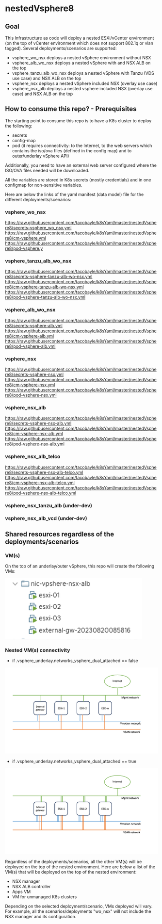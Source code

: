# nestedVsphere8

## Goal

This Infrastructure as code will deploy a nested ESXi/vCenter environment (on the top of vCenter environment which does not support 802.1q or vlan tagged).
Several deployments/scenarios are supported:
- vsphere_wo_nsx deploys a nested vSphere environment without NSX
- vsphere_alb_wo_nsx deploys a nested vSphere with and NSX ALB on the top
- vsphere_tanzu_alb_wo_nsx deploys a nested vSphere with Tanzu (VDS use case) and NSX ALB on the top
- vsphere_nsx deploys a nested vSphere included NSX (overlay use case)
- vsphere_nsx_alb deploys a nested vsphere included NSX (overlay use case) and NSX ALB on the top

## How to consume this repo? - Prerequisites
The starting point to consume this repo is to have a K8s cluster to deploy the following:
- secrets
- config-map
- pod (it requires connectivity: to the Internet, to the web servers which contains the iso/ova files (defined in the config map) and to outer/underlay vSphere API)

Additionally, you need to have an external web server configured where the ISO/OVA files needed will be downloaded.

All the variables are stored in K8s secrets (mostly credentials) and in one configmap for non-sensitive variables.

Here are below the links of the yaml manifest (data model) file for the different deployments/scenarios:

### vsphere_wo_nsx
https://raw.githubusercontent.com/tacobayle/k8sYaml/master/nestedVsphere8/secrets-vsphere_wo_nsx.yml
https://raw.githubusercontent.com/tacobayle/k8sYaml/master/nestedVsphere8/cm-vsphere.yml
https://raw.githubusercontent.com/tacobayle/k8sYaml/master/nestedVsphere8/pod-vsphere.y

### vsphere_tanzu_alb_wo_nsx
https://raw.githubusercontent.com/tacobayle/k8sYaml/master/nestedVsphere8/secrets-vsphere-tanzu-alb-wo-nsx.yml
https://raw.githubusercontent.com/tacobayle/k8sYaml/master/nestedVsphere8/cm-vsphere-tanzu-alb-wo-nsx.yml
https://raw.githubusercontent.com/tacobayle/k8sYaml/master/nestedVsphere8/pod-vsphere-tanzu-alb-wo-nsx.yml

### vsphere_alb_wo_nsx
https://raw.githubusercontent.com/tacobayle/k8sYaml/master/nestedVsphere8/secrets-vsphere-alb.yml
https://raw.githubusercontent.com/tacobayle/k8sYaml/master/nestedVsphere8/cm-vsphere-alb.yml
https://raw.githubusercontent.com/tacobayle/k8sYaml/master/nestedVsphere8/pod-vsphere-alb.yml

### vsphere_nsx
https://raw.githubusercontent.com/tacobayle/k8sYaml/master/nestedVsphere8/secrets-vsphere-nsx.yml
https://raw.githubusercontent.com/tacobayle/k8sYaml/master/nestedVsphere8/cm-vsphere-nsx.yml
https://raw.githubusercontent.com/tacobayle/k8sYaml/master/nestedVsphere8/pod-vsphere-nsx.yml

### vsphere_nsx_alb
https://raw.githubusercontent.com/tacobayle/k8sYaml/master/nestedVsphere8/secrets-vsphere-nsx-alb.yml
https://raw.githubusercontent.com/tacobayle/k8sYaml/master/nestedVsphere8/cm-vsphere-nsx-alb.yml
https://raw.githubusercontent.com/tacobayle/k8sYaml/master/nestedVsphere8/pod-vsphere-nsx-alb.yml

### vsphere_nsx_alb_telco
https://raw.githubusercontent.com/tacobayle/k8sYaml/master/nestedVsphere8/secrets-vsphere-nsx-alb-telco.yml
https://raw.githubusercontent.com/tacobayle/k8sYaml/master/nestedVsphere8/cm-vsphere-nsx-alb-telco.yml
https://raw.githubusercontent.com/tacobayle/k8sYaml/master/nestedVsphere8/pod-vsphere-nsx-alb-telco.yml

### vsphere_nsx_tanzu_alb (under-dev)

### vsphere_nsx_alb_vcd (under-dev)

## Shared resources regardless of the deployments/scenarios

### VM(s)

On the top of an underlay/outer vSphere, this repo will create the following VMs:

![img.png](imgs/img01.png)

### Nested VM(s) connectivity

- if \.vsphere_underlay.networks_vsphere_dual_attached == false

![img.png](imgs/underlay_architecture.png)

- if \.vsphere_underlay.networks_vsphere_dual_attached == true

![img.png](imgs/underlay_architecture_dual_attached.png)

Regardless of the deployments/scenarios, all the other VM(s) will be deployed on the top of the nested environment.
Here are below a list of the VM(s) that will be deployed on the top of the nested environment:
- NSX manager
- NSX ALB controller
- Apps VM
- VM for unmanaged K8s clusters

Depending on the selected deployment/scenario, VMs deployed will vary. For example, all the scenarios/deployments "wo_nsx" will not include the NSX manager and its configuration.